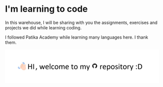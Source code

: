 # I'm learning to code

In this warehouse, I will be sharing with you the assignments, exercises and projects we did while learning coding.

I followed Patika Academy while learning many languages here. I thank them. 

![entriy mesage](/images/entry%20masage.jpg)


